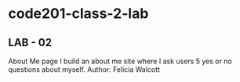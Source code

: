 # code201-class-2-lab  

## LAB - 02 
About Me page
I build an about me site where I ask users 5 yes or no questions about myself.
Author: Felicia Walcott

